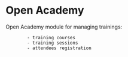 Open Academy
=================
Open Academy module for managing trainings:

            - training courses
            - training sessions
            - attendees registration
            
